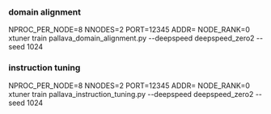 ### domain alignment 
NPROC_PER_NODE=8 NNODES=2 PORT=12345 ADDR= NODE_RANK=0 xtuner train pallava_domain_alignment.py --deepspeed deepspeed_zero2 --seed 1024
### instruction tuning
NPROC_PER_NODE=8 NNODES=2 PORT=12345 ADDR= NODE_RANK=0 xtuner train pallava_instruction_tuning.py --deepspeed deepspeed_zero2 --seed 1024